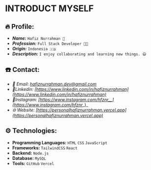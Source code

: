 # INTRODUCT MYSELF

## 🔥 Profile: 

- ***Name:*** `Hafiz Nurrahman 👋`
- ***Profession:*** `Full Stack Developer 🧑‍💻`
- ***Origin:*** `Indonesia 🇮🇩`
- ***Description:*** `I enjoy collaborating and learning new things. 😃`

## ☎️ Contact:
- _📧 Email: [hafiznurrahman.dev@gmail.com](hafiznurrahman.dev@gmail.com)_
- _📍Linkedin: [https://www.linkedin.com/in/hafiznurrahman](https://www.linkedin.com/in/hafiznurrahman)_
- _📍Instagram: [https://www.instagram.com/hfznr__](https://www.instagram.com/hfznr__)_
- _🌐 Website: [https://personalhafiznurrahman.vercel.app](https://personalhafiznurrahman.vercel.app)_

## ⚙️ Technologies:
- **Programming Languages:** `HTML` `CSS` `JavaScript`
- **Frameworks:** `TailwindCSS` `React`
- **Backend:** `Node.js`
- **Database:** `MySQL`
- **Tools:** `GitHub` `Vercel`

